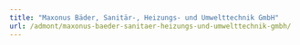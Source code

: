 ```yaml
---
title: "Maxonus Bäder, Sanitär-, Heizungs- und Umwelttechnik GmbH"
url: /admont/maxonus-baeder-sanitaer-heizungs-und-umwelttechnik-gmbh/
---
```

